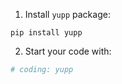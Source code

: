 1. Install `yupp` package:
```
pip install yupp
```

2. Start your code with:
```py
# coding: yupp
```
